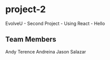 # project-2

EvolveU - Second Project - Using React - Hello

## Team Members

Andy
Terence
Andreina
Jason Salazar
